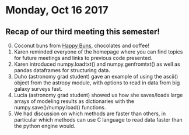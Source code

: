 # Monday, Oct 16 2017

## Recap of our third meeting this semester!
0. Coconut buns from [Happy Buns](), chocolates and coffee!
1. Karen reminded everyone of the homepage where you can find topics for future meetings and links to previous code presented.
2. Karen introduced numpy.loadtxt() and numpy.genfromtxt() as well as pandas dataframes for structuring data.
3. Duho (astronomy grad student) gave an example of using the ascii() object from the astropy module, with options to read in data from big galaxy surveys fast.
4. Lucia (astronomy grad student) showed us how she saves/loads large arrays of modeling results as dictionaries with the numpy.save()/numpy.load() functions.
5. We had discussion on which methods are faster than others, in particular which methods can use C language to read data faster than the python engine would.
